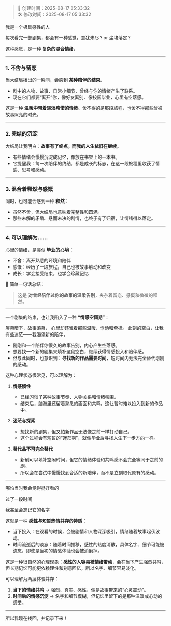 <!-- timestamp inserted -->
> 📄 创建时间：2025-08-17 05:33:32  
> 🛠️ 修改时间：2025-08-17 05:33:32

我是一个极具感性的人

每次看完一部剧集，都会有一种感觉，意犹未尽 ? or 尘埃落定 ?

这种感觉，是一种 **复杂的混合情绪**，

---

### 1. 不舍与留恋

当大结局播出的一瞬间，会感到 **某种陪伴的结束**。

* 剧中的人物、故事、日常小细节，曾经与你的情绪产生了联系。
* 现在它们都要“离开”你，像好友离别、像校园毕业，心里有空落感。

这是一种 **温暖中带着淡淡疼惜的情绪**。舍不得的是那段旅程，也舍不得那些曾被故事照亮的时光。

---

### 2. 完结的沉淀

大结局让我明白：**故事有了终点，而我的人生依旧在继续**。

* 有些情绪会慢慢沉淀成记忆，像放在书架上的一本书。
* 它提醒我：每一次陪伴的终结，都是成长的标志，在这一段旅程里收获了情感、思考和感动。

---

### 3. 混合着释然与感慨

同时，也可能会感到一种 **释然**：

* 虽然不舍，但大结局也意味着完整性和圆满。
* 那些未解的矛盾、悬而未决的剧情，也终于有了归宿，让情绪得以落定。

---

### 4. 可以理解为……

心里的情绪，是类似 **毕业的心境**：

* 不舍：离开熟悉的环境和陪伴
* 感慨：经历了一段旅程，自己也被故事触动和改变
* 成长：学会接受结束，也学会珍藏记忆

📌 简单一句话总结：

> 这是 **对曾经陪伴过你的故事的温柔告别**，夹杂着留恋、感慨和微微的释然。

---



一个剧集的结束，也让我陷入了一种 **“情感空窗期”**：

屏幕暗下，故事落幕，
心里却还留着那些温暖、悸动和牵挂。
此刻的空白，让我有些迷茫——我渴望新的陪伴，

* 刚刚和一个陪伴你很久的故事告别，内心产生空落感。
* 想要找一个新的剧集来填补这段空白，继续获得情感投入和陪伴感。
* 但与此同时，也意识到：**寻找新的作品需要时间**，短时间内无法完全替代刚刚的感动。

这种心理状态很常见，可以理解为：

1. **情感惯性**

   * 已经习惯了某种故事节奏、人物关系和情绪氛围。
   * 结束后，脑海里还留着熟悉的画面和共鸣，这让暂时难以投入到新的作品中。

2. **迷茫与探索**

   * 想找新的剧集，但又怕新作品无法像之前一样打动自己。
   * 这个过程会有短暂的“迷茫期”，就像毕业后寻找人生下一步方向一样。

3. **替代品不可完全替代**

   * 新剧可以填补空闲时间，但它的情绪体验和共鸣感不会完全等同于之前的剧。
   * 所以会在尝试中慢慢找到合适的新陪伴，而不是立刻取代原有的感动。

---


哪怕当时我会觉得挺好看的

过了一段时间

我甚至会忘记它的名字

这就是一种 **感性与短暂热情并存的特质**：

* 当下投入：在观看的时候，会被剧情和人物深深吸引，情绪随着故事起伏波动。
* 时间流逝后的淡忘：随着时间推移，感性的热度消散，具体名字、细节可能被遗忘，即使是当初的情感体验也会被消磨掉。

这是一种很自然的心理现象：**感性的人容易被情绪带动**，会在当下产生强烈共鸣，但长期记忆可能更依赖理性和刻意回忆，所以名字、细节容易淡化。

可以理解为两层体验并存：

1. **当下的情绪共鸣** → 强烈、真实、感性，像是故事带来的“心灵震动”。
2. **时间后的情感沉淀** → 名字和细节模糊，但记忆里留下的是那种温暖或心动的感受。

---

所以我现在找回，并记录下来！